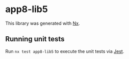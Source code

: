 # app8-lib5

This library was generated with [Nx](https://nx.dev).

## Running unit tests

Run `nx test app8-lib5` to execute the unit tests via [Jest](https://jestjs.io).
